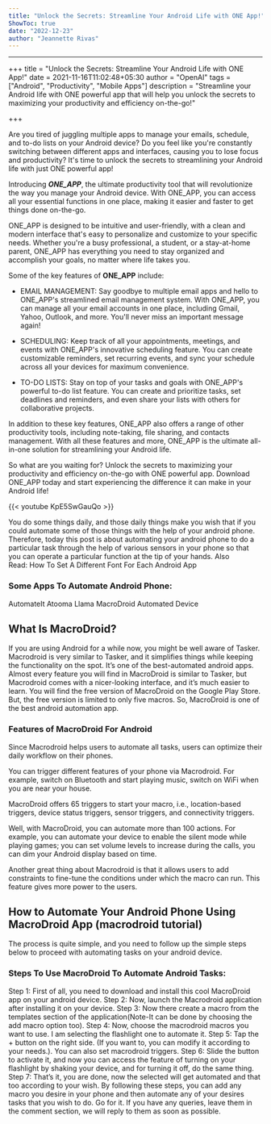 ```yaml
---
title: "Unlock the Secrets: Streamline Your Android Life with ONE App!"
ShowToc: true 
date: "2022-12-23"
author: "Jeannette Rivas"
---
```

*****
+++
title = "Unlock the Secrets: Streamline Your Android Life with ONE App!"
date = 2021-11-16T11:02:48+05:30
author = "OpenAI"
tags = ["Android", "Productivity", "Mobile Apps"]
description = "Streamline your Android life with ONE powerful app that will help you unlock the secrets to maximizing your productivity and efficiency on-the-go!"

+++

Are you tired of juggling multiple apps to manage your emails, schedule, and to-do lists on your Android device? Do you feel like you're constantly switching between different apps and interfaces, causing you to lose focus and productivity? It's time to unlock the secrets to streamlining your Android life with just ONE powerful app!

Introducing ___ONE_APP___, the ultimate productivity tool that will revolutionize the way you manage your Android device. With ONE_APP, you can access all your essential functions in one place, making it easier and faster to get things done on-the-go.

ONE_APP is designed to be intuitive and user-friendly, with a clean and modern interface that's easy to personalize and customize to your specific needs. Whether you're a busy professional, a student, or a stay-at-home parent, ONE_APP has everything you need to stay organized and accomplish your goals, no matter where life takes you.

Some of the key features of __ONE_APP__ include:

* EMAIL MANAGEMENT: Say goodbye to multiple email apps and hello to ONE_APP's streamlined email management system. With ONE_APP, you can manage all your email accounts in one place, including Gmail, Yahoo, Outlook, and more. You'll never miss an important message again!

* SCHEDULING: Keep track of all your appointments, meetings, and events with ONE_APP's innovative scheduling feature. You can create customizable reminders, set recurring events, and sync your schedule across all your devices for maximum convenience.

* TO-DO LISTS: Stay on top of your tasks and goals with ONE_APP's powerful to-do list feature. You can create and prioritize tasks, set deadlines and reminders, and even share your lists with others for collaborative projects.

In addition to these key features, ONE_APP also offers a range of other productivity tools, including note-taking, file sharing, and contacts management. With all these features and more, ONE_APP is the ultimate all-in-one solution for streamlining your Android life.

So what are you waiting for? Unlock the secrets to maximizing your productivity and efficiency on-the-go with ONE powerful app. Download ONE_APP today and start experiencing the difference it can make in your Android life!

{{< youtube KpE5SwGauQo >}} 



You do some things daily, and those daily things make you wish that if you could automate some of those things with the help of your android phone. Therefore, today this post is about automating your android phone to do a particular task through the help of various sensors in your phone so that you can operate a particular function at the tip of your hands.
Also Read: How To Set A Different Font For Each Android App

 
### Some Apps To Automate Android Phone:
 

AutomateIt
Atooma
Llama
MacroDroid
Automated Device

 
## What Is MacroDroid?


If you are using Android for a while now, you might be well aware of Tasker. Macrodroid is very similar to Tasker, and it simplifies things while keeping the functionality on the spot. It’s one of the best-automated android apps.
Almost every feature you will find in MacroDroid is similar to Tasker, but Macrodroid comes with a nicer-looking interface, and it’s much easier to learn. You will find the free version of MacroDroid on the Google Play Store. But, the free version is limited to only five macros. So, MacroDroid is one of the best android automation app.

 
### Features of MacroDroid For Android
 

Since Macrodroid helps users to automate all tasks, users can optimize their daily workflow on their phones.

 

You can trigger different features of your phone via Macrodroid. For example, switch on Bluetooth and start playing music, switch on WiFi when you are near your house.

 

MacroDroid offers 65 triggers to start your macro, i.e., location-based triggers, device status triggers, sensor triggers, and connectivity triggers.

 

Well, with MacroDroid, you can automate more than 100 actions. For example, you can automate your device to enable the silent mode while playing games; you can set volume levels to increase during the calls, you can dim your Android display based on time.

 

Another great thing about Macrodroid is that it allows users to add constraints to fine-tune the conditions under which the macro can run. This feature gives more power to the users.

 
## How to Automate Your Android Phone Using MacroDroid App (macrodroid tutorial)


The process is quite simple, and you need to follow up the simple steps below to proceed with automating tasks on your android device.

 
### Steps To Use MacroDroid To Automate Android Tasks:


Step 1: First of all, you need to download and install this cool MacroDroid app on your android device.
Step 2: Now, launch the Macrodroid application after installing it on your device.
Step 3: Now there create a macro from the templates section of the application(Note-It can be done by choosing the add macro option too).
Step 4: Now, choose the macrodroid macros you want to use. I am selecting the flashlight one to automate it.
Step 5: Tap the + button on the right side. (If you want to, you can modify it according to your needs.). You can also set macrodroid triggers.
Step 6: Slide the button to activate it, and now you can access the feature of turning on your flashlight by shaking your device, and for turning it off, do the same thing.
Step 7: That’s it, you are done, now the selected will get automated and that too according to your wish.
By following these steps, you can add any macro you desire in your phone and then automate any of your desires tasks that you wish to do. Go for it. If you have any queries, leave them in the comment section, we will reply to them as soon as possible.




